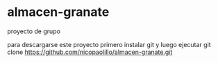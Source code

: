 # almacen-granate

proyecto de grupo

para descargarse este proyecto primero instalar git y luego ejecutar 
git clone https://github.com/nicopaolillo/almacen-granate.git
